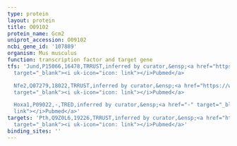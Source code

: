 ```yaml
---
type: protein
layout: protein
title: O09102
protein_name: Gcm2
uniprot_accession: O09102
ncbi_gene_id: '107889'
organism: Mus musculus
function: transcription factor and target gene
tfs: 'Jund,P15066,16478,TRRUST,inferred by curator,&ensp;<a href="https://www.ncbi.nlm.nih.gov/pubmed/?term=22174410%5Buid%5D"
  target="_blank"><i uk-icon="icon: link"></i>Pubmed</a>

  Nfe2,Q07279,18022,TRRUST,inferred by curator,&ensp;<a href="https://www.ncbi.nlm.nih.gov/pubmed/?term=22174410%5Buid%5D"
  target="_blank"><i uk-icon="icon: link"></i>Pubmed</a>

  Hoxa1,P09022,-,TRED,inferred by curator,&ensp;<a href="-" target="_blank"><i uk-icon="icon:
  link"></i>Pubmed</a>'
targets: 'Pth,Q9Z0L6,19226,TRRUST,inferred by curator,&ensp;<a href="https://www.ncbi.nlm.nih.gov/pubmed/?term=21713993%5Buid%5D"
  target="_blank"><i uk-icon="icon: link"></i>Pubmed</a>'
binding_sites: ''
---
```

